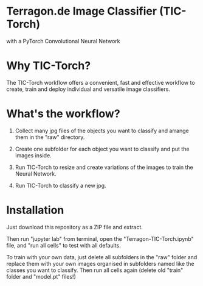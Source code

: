 # Terragon.de Image Classifier (TIC-Torch)
with a PyTorch Convolutional Neural Network

# Why TIC-Torch?
The TIC-Torch workflow offers a convenient, fast and effective workflow to create, train and deploy individual and versatile image classifiers.

# What's the workflow?
1. Collect many jpg files of the objects you want to classify and arrange them in the "raw" directory. 

2. Create one subfolder for each object you want to classify and put the images inside. 

3. Run TIC-Torch to resize and create variations of the images to train the Neural Network.

4. Run TIC-Torch to classify a new jpg.

# Installation
Just download this repository as a ZIP file and extract.

Then run "jupyter lab" from terminal, open the "Terragon-TIC-Torch.ipynb" file, and "run all cells" to test with all defaults.

To train with your own data, just delete all subfolders in the "raw" folder and replace them with your own images organised in subfolders named like the classes you want to classify. Then run all cells again (delete old "train" folder and "model.pt" files!)
